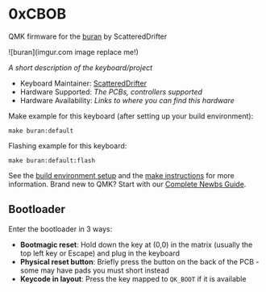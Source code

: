 # 0xCBOB

QMK firmware for the [buran](https://github.com/ScatteredDrifter/Buran-Ortho) by ScatteredDrifter 

![buran](imgur.com image replace me!)

*A short description of the keyboard/project*

* Keyboard Maintainer: [ScatteredDrifter](https://github.com/ScatteredDrifter)
* Hardware Supported: *The PCBs, controllers supported*
* Hardware Availability: *Links to where you can find this hardware*

Make example for this keyboard (after setting up your build environment):

    make buran:default

Flashing example for this keyboard:

    make buran:default:flash

See the [build environment setup](https://docs.qmk.fm/#/getting_started_build_tools) and the [make instructions](https://docs.qmk.fm/#/getting_started_make_guide) for more information. Brand new to QMK? Start with our [Complete Newbs Guide](https://docs.qmk.fm/#/newbs).

## Bootloader

Enter the bootloader in 3 ways:

* **Bootmagic reset**: Hold down the key at (0,0) in the matrix (usually the top left key or Escape) and plug in the keyboard
* **Physical reset button**: Briefly press the button on the back of the PCB - some may have pads you must short instead
* **Keycode in layout**: Press the key mapped to `QK_BOOT` if it is available
